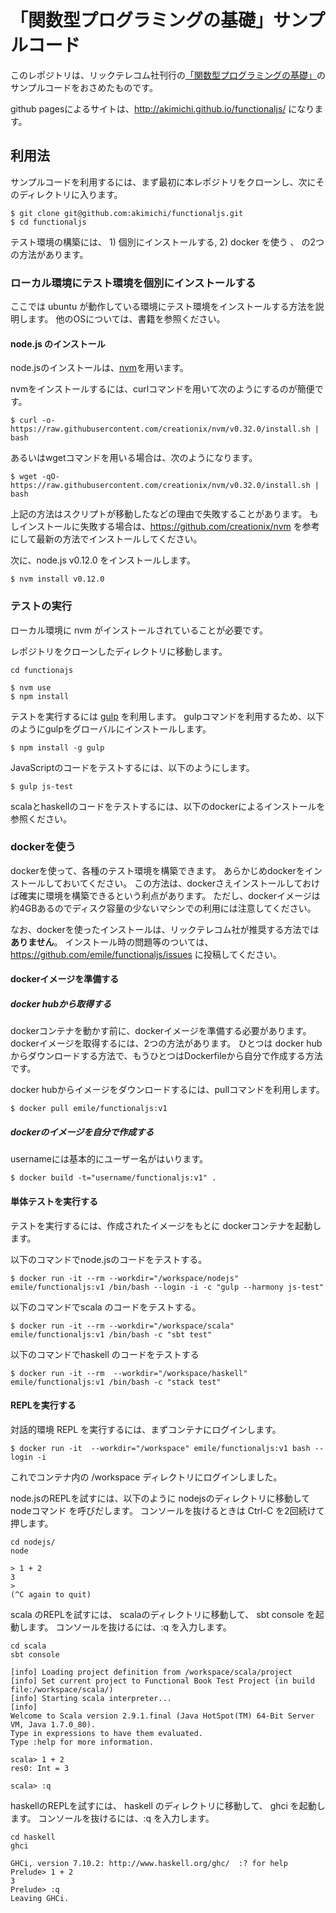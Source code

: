 # 「関数型プログラミングの基礎」サンプルコード

このレポジトリは、リックテレコム社刊行の[「関数型プログラミングの基礎」](https://www.amazon.co.jp/%E9%96%A2%E6%95%B0%E5%9E%8B%E3%83%97%E3%83%AD%E3%82%B0%E3%83%A9%E3%83%9F%E3%83%B3%E3%82%B0%E3%81%AE%E5%9F%BA%E7%A4%8E-JavaScript%E3%82%92%E4%BD%BF%E3%81%A3%E3%81%A6%E5%AD%A6%E3%81%B6-%E7%AB%8B%E5%B7%9D%E5%AF%9F%E7%90%86/dp/4865940596/ref=sr_1_1?ie=UTF8&qid=1476598423&sr=8-1&keywords=%E9%96%A2%E6%95%B0%E5%9E%8B%E3%83%97%E3%83%AD%E3%82%B0%E3%83%A9%E3%83%9F%E3%83%B3%E3%82%B0)のサンプルコードをおさめたものです。

github pagesによるサイトは、http://akimichi.github.io/functionaljs/ になります。

## 利用法 

サンプルコードを利用するには、まず最初に本レポジトリをクローンし、次にそのディレクトリに入ります。

~~~
$ git clone git@github.com:akimichi/functionaljs.git
$ cd functionaljs
~~~

テスト環境の構築には、 1) 個別にインストールする, 2) docker を使う 、 の2つの方法があります。

### ローカル環境にテスト環境を個別にインストールする

ここでは ubuntu が動作している環境にテスト環境をインストールする方法を説明します。
他のOSについては、書籍を参照ください。

#### node.js のインストール

node.jsのインストールは、[nvm](https://github.com/creationix/nvm)を用います。

nvmをインストールするには、curlコマンドを用いて次のようにするのが簡便です。

~~~
$ curl -o- https://raw.githubusercontent.com/creationix/nvm/v0.32.0/install.sh | bash
~~~

あるいはwgetコマンドを用いる場合は、次のようになります。

~~~
$ wget -qO- https://raw.githubusercontent.com/creationix/nvm/v0.32.0/install.sh | bash
~~~

上記の方法はスクリプトが移動したなどの理由で失敗することがあります。
もしインストールに失敗する場合は、https://github.com/creationix/nvm を参考にして最新の方法でインストールしてください。

次に、node.js v0.12.0 をインストールします。

~~~
$ nvm install v0.12.0
~~~

### テストの実行 

ローカル環境に nvm がインストールされていることが必要です。

レポジトリをクローンしたディレクトリに移動します。

~~~
cd functionajs
~~~

~~~
$ nvm use
$ npm install
~~~

テストを実行するには [gulp](http://gulpjs.com/) を利用します。
gulpコマンドを利用するため、以下のようにgulpをグローバルにインストールします。

~~~
$ npm install -g gulp
~~~

JavaScriptのコードをテストするには、以下のようにします。

~~~
$ gulp js-test
~~~

scalaとhaskellのコードをテストするには、以下のdockerによるインストールを参照ください。

### dockerを使う

dockerを使って、各種のテスト環境を構築できます。
あらかじめdockerをインストールしておいてください。
この方法は、dockerさえインストールしておけば確実に環境を構築できるという利点があります。
ただし、dockerイメージは約4GBあるのでディスク容量の少ないマシンでの利用には注意してください。

なお、dockerを使ったインストールは、リックテレコム社が推奨する方法では**ありません**。
インストール時の問題等のついては、 https://github.com/emile/functionaljs/issues に投稿してください。

#### dockerイメージを準備する

##### docker hubから取得する

dockerコンテナを動かす前に、dockerイメージを準備する必要があります。
dockerイメージを取得するには、2つの方法があります。
ひとつは docker hub からダウンロードする方法で、もうひとつはDockerfileから自分で作成する方法です。

docker hubからイメージをダウンロードするには、pullコマンドを利用します。

~~~
$ docker pull emile/functionaljs:v1
~~~

##### dockerのイメージを自分で作成する

usernameには基本的にユーザー名がはいります。

~~~
$ docker build -t="username/functionaljs:v1" .
~~~


#### 単体テストを実行する

テストを実行するには、作成されたイメージをもとに dockerコンテナを起動します。

以下のコマンドでnode.jsのコードをテストする。

~~~
$ docker run -it --rm --workdir="/workspace/nodejs" emile/functionaljs:v1 /bin/bash --login -i -c "gulp --harmony js-test"
~~~

以下のコマンドでscala のコードをテストする。

~~~
$ docker run -it --rm --workdir="/workspace/scala" emile/functionaljs:v1 /bin/bash -c "sbt test"
~~~

以下のコマンドでhaskell のコードをテストする

~~~
$ docker run -it --rm  --workdir="/workspace/haskell" emile/functionaljs:v1 /bin/bash -c "stack test"
~~~

#### REPLを実行する 

対話的環境 REPL を実行するには、まずコンテナにログインします。

~~~
$ docker run -it  --workdir="/workspace" emile/functionaljs:v1 bash --login -i
~~~

これでコンテナ内の /workspace ディレクトリにログインしました。

node.jsのREPLを試すには、以下のように nodejsのディレクトリに移動して nodeコマンド を呼びだします。
コンソールを抜けるときは Ctrl-C を2回続けて押します。

~~~
cd nodejs/
node

> 1 + 2
3
> 
(^C again to quit)
~~~

scala のREPLを試すには、 scalaのディレクトリに移動して、 sbt console を起動します。
コンソールを抜けるには、:q を入力します。

~~~
cd scala
sbt console

[info] Loading project definition from /workspace/scala/project
[info] Set current project to Functional Book Test Project (in build file:/workspace/scala/)
[info] Starting scala interpreter...
[info] 
Welcome to Scala version 2.9.1.final (Java HotSpot(TM) 64-Bit Server VM, Java 1.7.0_80).
Type in expressions to have them evaluated.
Type :help for more information.

scala> 1 + 2
res0: Int = 3

scala> :q
~~~

haskellのREPLを試すには、 haskell のディレクトリに移動して、 ghci を起動します。
コンソールを抜けるには、:q を入力します。

~~~
cd haskell
ghci

GHCi, version 7.10.2: http://www.haskell.org/ghc/  :? for help
Prelude> 1 + 2
3
Prelude> :q
Leaving GHCi.
~~~



